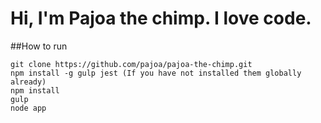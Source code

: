 # Hi, I'm Pajoa the chimp. I love code.

##How to run
```
git clone https://github.com/pajoa/pajoa-the-chimp.git
npm install -g gulp jest (If you have not installed them globally already)
npm install
gulp
node app
```
